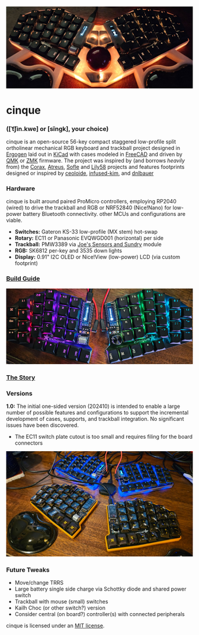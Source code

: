 ![cinique keyboard with trackball](images/cinque0042.jpg)
# cinque 
### (\[ˈt͡ʃin.kwe\] or \[sĭngk\], your choice)
cinque is an open-source 56-key compact staggered low-profile split ortholinear 
mechanical RGB keyboard and trackball project 
designed in [Ergogen](https://ergogen.xyz/)
laid out in [KiCad](https://www.kicad.org/)
with cases modeled in [FreeCAD](https://www.freecad.org/)
and driven by [QMK](https://qmk.fm/)
or [ZMK](https://zmk.dev/)
firmware. 
The project was inspired by (and borrows *heavily* from) the
[Corax](https://github.com/dnlbauer/corax-keyboard), 
[Atreus](https://atreus.technomancy.us/),
[Sofle](https://josefadamcik.github.io/SofleKeyboard/) and 
[Lily58](https://github.com/kata0510/Lily58) projects
and features footprints designed or inspired by [ceoloide](https://github.com/ceoloide/ergogen-footprints),
[infused-kim](https://github.com/infused-kim/kb_ergogen_fp),
and [dnlbauer](https://github.com/dnlbauer/corax-keyboard/tree/main/corax56/ergogen/footprints)

### Hardware
cinque is built around paired ProMicro controllers,
employing RP2040 (wired) to drive the trackball and RGB
or NRF52840 (Nice!Nano) for low-power battery Bluetooth connectivity.
other MCUs and configurations are viable.
- **Switches:** Gateron KS-33 low-profile (MX stem) hot-swap
- **Rotary:** EC11 or Panasonic EVQWGD001 (horizontal) per side
- **Trackball:** PMW3389 via [Joe's Sensors and Sundry](https://www.tindie.com/products/citizenjoe/pmw3389-motion-sensor/) module
- **RGB:** SK6812 per-key and 3535 down lights
- **Display:** 0.91" I2C OLED or Nice!View (low-power) LCD (via custom footprint)

### [Build Guide](build.md)

![cinque keyboard RGB Test](images/cinque0015.jpg)

### [The Story](story.md)

### Versions
**1.0:**
The initial one-sided version (202410) is intended to enable a large number of possible features
and configurations to support the incremental development of cases, supports, 
and trackball integration. No significant issues have been discovered.
- The EC11 switch plate cutout is too small and requires filing for the board connectors

![cinque in minimal cases](images/cinque0017.jpg)

### Future Tweaks
- Move/change TRRS
- Large battery single side charge via Schottky diode and shared power switch 
- Trackball with mouse (small) switches
- Kailh Choc (or other switch?) version
- Consider central (on board?) controller(s) with connected peripherals

cinque is licensed under an [MIT license](LICENSE).
